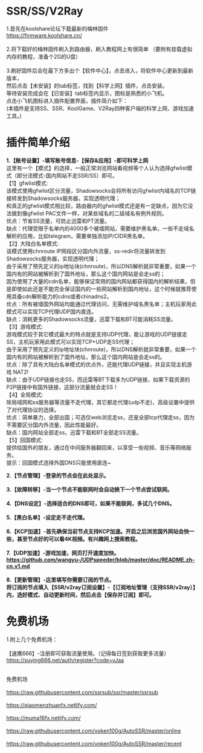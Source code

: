 # SSR/SS/V2Ray
1.首先在koolshare论坛下载最新的梅林固件<br>
  https://firmware.koolshare.cn/<br><br>
2.将下载好的梅林固件刷入到路由器，刷入教程网上有很简单
  （要附有挂载虚拟内存的教程，准备个2G的U盘）<br><br>
3.刷好固件后会在最下方多出个【软件中心】，点击进入，将软件中心更新到最新版本，<br>
  然后点击【未安装】的tab标签，找到【科学上网】插件，点击安装。<br>
  等待安装完成会在【已安装】tab标签内显示，图标是熟悉的小飞机。<br>
  点击小飞机图标进入插件配置界面，插件简介如下：<br>
  (本插件是支持SS、SSR、KoolGame、V2Ray四种客户端的科学上网、游戏加速工具。)
  
# 插件简单介绍
<strong>1.【账号设置】-填写账号信息-【保存&应用】-即可科学上网</strong><br>
  这里有一个【模式】的选择，一般正常浏览网站看视频等个人认为选择gfwlist模式（即分流模式-国内网站不走SSR/SS）即可。<br>
  【1】gfwlist模式:<br>
    该模式使用gfwlist区分流量，Shadowsocks会将所有访问gfwlist内域名的TCP链接转发到Shadowsocks服务器，实现透明代理；<br>
    和真正的gfwlist模式相比较，路由器内的gfwlist模式还是有一定缺点，因为它没法做到像gfwlist PAC文件一样，对某些域名的二级域名有例外规则。<br>
优点：节省SS流量，可防止迅雷和PT流量。<br>
缺点：代理受限于名单内的4000多个被墙网站，需要维护黑名单。一些不走域名解析的应用，比如telegram，需要单独添加IP/CIDR黑名单。<br>
【2】大陆白名单模式:<br>
    该模式使用chnroute IP网段区分国内外流量，ss-redir将流量转发到Shadowsocks服务器，实现透明代理；<br>
    由于采用了预先定义的ip地址块(chnroute)，所以DNS解析就非常重要，如果一个国内有的网站被解析到了国外地址，那么这个国内网站是会走ss的；<br>
    因为使用了大量的cdn名单，能够保证常用的国内网站都获得国内的解析结果，但是即使如此还是不能完全保证国内的一些网站解析到国内地址，这个时候就推荐使用具备cdn解析能力的cdns或者chinadns2。<br>
优点：所有被墙国外网站均能通过代理访问，无需维护域名黑名单；主机玩家用此模式可以实现TCP代理UDP国内直连。<br>
缺点：消耗更多的Shadowsocks流量，迅雷下载和BT可能消耗SS流量。<br>
【3】游戏模式:<br>
    游戏模式较于其它模式最大的特点就是支持UDP代理，能让游戏的UDP链接走SS，主机玩家用此模式可以实现TCP+UDP走SS代理；<br>
    由于采用了预先定义的ip地址块(chnroute)，所以DNS解析就非常重要，如果一个国内有的网站被解析到了国外地址，那么这个国内网站是会走ss的。<br>
优点：除了具有大陆白名单模式的优点外，还能代理UDP链接，并且实现主机游戏 NAT2!<br>
缺点：由于UDP链接也走SS，而迅雷等BT下载多为UDP链接，如果下载资源的P2P链接中有国外链接，这部分流量就会走SS！<br>
【4】全局模式:<br>
    除局域网和ss服务器等流量不走代理，其它都走代理(udp不走)，高级设置中提供了对代理协议的选择。<br>
优点：简单暴力，全部出国；可选仅web浏览走ss，还是全部tcp代理走ss，因为不需要区分国内外流量，因此性能最好。<br>
缺点：国内网站全部走ss，迅雷下载和BT全部走SS流量。<br>
【5】回国模式:<br>
    提供给国外的朋友，通过在中间服务器翻回来，以享受一些视频、音乐等网络服务。<br>
提示：回国模式选择外国DNS只能使用直连~

<strong>2.【节点管理】-登录的节点会在此处显示。<br><br>
3.【故障转移】-当一个节点不能联网时会自动换下一个节点尝试联网。<br><br>
4.【DNS设定】-选择适合的DNS即可，如果不能联网，多试几个DNS。<br><br>
5.【黑白名单】-设定走不走代理。<br><br>
6.【KCP加速】-首先确保当前节点支持KCP加速。开启之后浏览国外网站会快一些，甚至节点好的可以看4K视频。有兴趣网上搜索教程。<br><br>
7.【UDP加速】-游戏加速，网页打开速度加快。<br>
  https://github.com/wangyu-/UDPspeeder/blob/master/doc/README.zh-cn.v1.md<br><br>
8.【更新管理】-这里填写你需要订阅的节点。<br>
  将订阅的节点填入【SSR/v2ray订阅设置】-【订阅地址管理（支持SSR/v2ray）】内，选好模式、自动更新时间，然后点击【保存并订阅】即可。
</strong>

# 免费机场
1.附上几个免费机场：<br><br>
  【速鹰666】-注册即可获取流量使用。（记得每日签到获取更多流量）<br>
  https://suying666.net/auth/register?code=vJaa<br><br>

免费机场<br><br>
https://raw.githubusercontent.com/ssrsub/ssr/master/ssrsub<br><br>
https://qiaomenzhuanfx.netlify.com/<br><br>
https://muma16fx.netlify.com/<br><br>
https://raw.githubusercontent.com/voken100g/AutoSSR/master/online<br><br>
https://raw.githubusercontent.com/voken100g/AutoSSR/master/recent<br><br>
